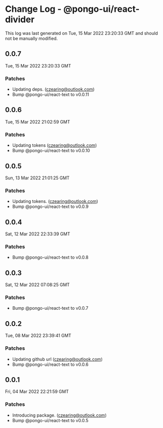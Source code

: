 # Change Log - @pongo-ui/react-divider

This log was last generated on Tue, 15 Mar 2022 23:20:33 GMT and should not be manually modified.

<!-- Start content -->

## 0.0.7

Tue, 15 Mar 2022 23:20:33 GMT

### Patches

- Updating deps. (czearing@outlook.com)
- Bump @pongo-ui/react-text to v0.0.11

## 0.0.6

Tue, 15 Mar 2022 21:02:59 GMT

### Patches

- Updating tokens (czearing@outlook.com)
- Bump @pongo-ui/react-text to v0.0.10

## 0.0.5

Sun, 13 Mar 2022 21:01:25 GMT

### Patches

- Updating tokens. (czearing@outlook.com)
- Bump @pongo-ui/react-text to v0.0.9

## 0.0.4

Sat, 12 Mar 2022 22:33:39 GMT

### Patches

- Bump @pongo-ui/react-text to v0.0.8

## 0.0.3

Sat, 12 Mar 2022 07:08:25 GMT

### Patches

- Bump @pongo-ui/react-text to v0.0.7

## 0.0.2

Tue, 08 Mar 2022 23:39:41 GMT

### Patches

- Updating github url (czearing@outlook.com)
- Bump @pongo-ui/react-text to v0.0.6

## 0.0.1

Fri, 04 Mar 2022 22:21:59 GMT

### Patches

- Introducing package. (czearing@outlook.com)
- Bump @pongo-ui/react-text to v0.0.5
